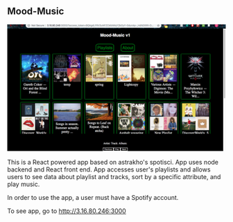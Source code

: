 ## Mood-Music
![Screenshot](screenshots/Screen_Shot1.png)

This is a React powered app based on astrakho's spotisci. App uses node backend and React front end. 
App accesses user's playlists and allows users to see data about playlist and tracks, sort by a specific attribute, and 
play music. 

In order to use the app, a user must have a Spotify account.

To see app, go to http://3.16.80.246:3000
